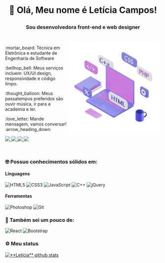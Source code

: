 # <p align=center> :wave: Olá, Meu nome é Letícia Campos!
### <p align=center> Sou desenvolvedora front-end e web designer
  
<br>
  
<img src="gif-computer.gif" alt="Gif" width="300px" align="right"/>
                                               
<p align="left">                                               
:mortar_board: Técnica em Eletrônica e estudante de Engenharia de Software
</p>

<p align="left"> 
:bellhop_bell: Meus serviços incluem: UX/UI design, responsividade e código limpo.   
</p>
               
<p align="left"> 
:thought_balloon: Meus passatempos preferidos são ouvir música, ir para a academia e ler.
</p>
               
<p align="left"> 
:love_letter: Mande mensagem, vamos conversar! :arrow_heading_down:
</p>
               
<p align="left">
 <a href="https://www.linkedin.com/in/letícia-campos-09a7a4224" alt="linkedin" target="_blank">
  <img src="https://img.shields.io/badge/Linkedin-%230077B5.svg?&style=flat-square&logo=linkedin&logoColor=white">
  </a>
  <a href="https://wa.me/5513997972103" alt="WhatsApp" target="_blank">
  <img src="https://img.shields.io/badge/-Whatsapp-25d366?style=flat-square&labelColor=25d366&logo=whatsapp&logoColor=white&link=https://wa.me/5513997972103"/>
  </a>
  <a href="mailto:scleticiaa@gmail.com" alt="gmail" target="_blank">
  <img src="https://img.shields.io/badge/-Gmail-FF0000?style=flat-square&labelColor=FF0000&logo=gmail&logoColor=white&link=mailto:scleticiaa@gmail.com" />
  </a>
  <a href="https://www.instagram.com/_leticia_sc/" alt="instagram" target="_blank">
  <img src="https://img.shields.io/badge/-Instagram-DF0174?style=flat-square&labelColor=DF0174&logo=instagram&logoColor=white" />
  </a>
</p>                                                                                                                        
 
  <br>

### :nerd_face: Possuo conhecimentos sólidos em:
#### Linguagens
![HTML5](https://img.shields.io/badge/-HTML5-333333?style=flat&logo=HTML5&logoColor=E34F26)
![CSS3](https://img.shields.io/badge/-CSS3-333333?style=flat&logo=CSS3&logoColor=1572B6)
![JavaScript](https://img.shields.io/badge/-JavaScript-333333?style=flat&logo=JavaScript&logoColor=F7DF1E)
![C++](https://img.shields.io/badge/C++-333333.svg?style=flat&logo=c%2B%2B&logoColor=1572B6)
![jQuery](https://img.shields.io/badge/-jQuery-333333?style=flat&logo=jQuery&logoColor=0769AD)
#### Ferramentas
![Photoshop](https://img.shields.io/badge/-Adobe%20Photoshop-333333?style=flat&logo=Adobe%20Photoshop&logoColor=31A8FF)
![Git](https://img.shields.io/badge/-Git-333333?style=flat&logo=Git&logoColor=f85434)

### :monocle_face: Também sei um pouco de:
![React](https://img.shields.io/badge/-React-333333?style=flat&logo=React&logoColor=61dafb)
![Bootstrap](https://img.shields.io/badge/-Bootstrap-333333?style=flat&logo=Bootstrap&logoColor=7952B3)

### :gear: Meu status
<a href="https://github.com/Gurupreet">
 <img align="center" src="https://github-readme-stats.vercel.app/api?username=Leticia-SC&show_icons=true&theme=dracula&line_height=27" alt="**Letícia** github stats"/>
</a>









